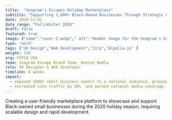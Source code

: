 ```yaml
---
title:  "Seagram's Escapes Holiday Marketplace"
subtitle: "Supporting 1,600+ Black-Owned Businesses Through Strategic UX Design"
date: 2020-11-01
date_range: "Fall/Winter 2020"
draft: false
featured: true
image: {"name":"cover-2.webp"," alt":"Header Image for the Seagram's Escapes Holiday Marketplace"}
type: "work"
tags: ["UX Design","Web Development","11ty","Algolia.js" ]
weight: 150
org: FIFCO USA
team: Seagram Escape Brand Team, Denise Nadla
role: UX Designer & Web Developer
timeline: 6 weeks
impact: 
  - exposed 1600+ small business owners to a national audience, growing their customer base
  - increased site traffic by 20%  and earned national media coverage.
---
```

Creating a user-friendly marketplace platform to showcase and support Black-owned small businesses during the 2020 holiday season, requiring scalable design and rapid development.